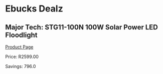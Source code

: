 
# Ebucks Dealz
## Major Tech: STG11-100N 100W Solar Power LED Floodlight
[Product Page](https://www.ebucks.com/web/shop/productSelected.do?prodId=994907173&catId=994900921)

Price: R2599.00

Savings: 796.0


	